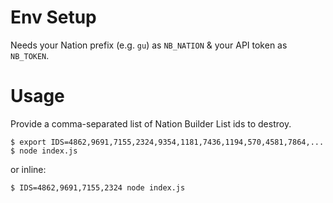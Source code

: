 # Env Setup

Needs your Nation prefix (e.g. `gu`) as `NB_NATION` & your API token as `NB_TOKEN`.

# Usage

Provide a comma-separated list of Nation Builder List ids to destroy.

    $ export IDS=4862,9691,7155,2324,9354,1181,7436,1194,570,4581,7864,...
    $ node index.js

or inline:

    $ IDS=4862,9691,7155,2324 node index.js
